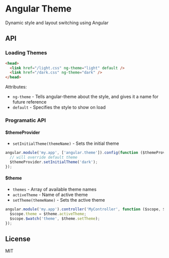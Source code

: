 # Angular Theme

Dynamic style and layout switching using Angular

## API

### Loading Themes

```html
<head>
  <link href="/light.css" ng-theme="light" default />
  <link href="/dark.css" ng-theme="dark" />
</head>
```

Attributes:

* `ng-theme` - Tells angular-theme about the style, and gives it a name for future reference
* `default` - Specifies the style to show on load

### Programatic API

#### $themeProvider

* `setInitialTheme(themeName)` - Sets the initial theme

```js
angular.module('my.app', ['angular.theme']).config(function ($themeProvider) {
  // will override default theme
  $themeProvider.setInitialTheme('dark');
});
```

#### $theme

* `themes` - Array of available theme names
* `activeTheme` - Name of active theme
* `setTheme(themeName)` - Sets the active theme

```js
angular.module('my.app').controller('MyController', function ($scope, $theme) {
  $scope.theme = $theme.activeTheme;
  $scope.$watch('theme', $theme.setTheme);
});
```

## License

MIT
